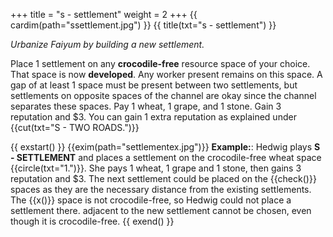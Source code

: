 +++
title = "s - settlement"
weight = 2
+++
{{ cardim(path="ssettlement.jpg") }}
{{ title(txt="s - settlement") }}

*Urbanize Faiyum by building a new settlement.*

Place 1 settlement on any **crocodile-free** resource space of your
choice. That space is now **developed**. Any worker present remains
on this space. A gap of at least 1 space must be present between two
settlements, but settlements on opposite spaces of the channel are
okay since the channel separates these spaces.
Pay 1 wheat, 1 grape, and 1 stone. Gain 3 reputation and $3. You can gain 1 extra
reputation as explained under {{cut(txt="S - TWO ROADS.")}}

{{ exstart() }}
{{exim(path="settlementex.jpg")}}
**Example:**: Hedwig plays **S - SETTLEMENT** and places a settlement on the
crocodile-free wheat space {{circle(txt="1.")}}. She pays 1 wheat, 1 grape and 1 stone, then gains 3 reputation and $3. The next settlement could be placed on the {{check()}} spaces as they are the necessary distance from the existing settlements. The {{x()}} space is not crocodile-free, so Hedwig could not place a settlement there.
adjacent to the new settlement cannot be chosen, even though it is crocodile-free.
{{ exend() }}
